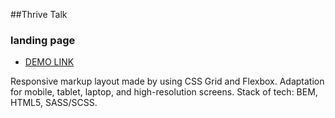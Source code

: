##Thrive Talk
### landing page

- [DEMO LINK](https://tamara-ostapets.github.io/Thrive-Talk---landing-page/)

Responsive markup layout made by using CSS Grid and Flexbox.
Adaptation for mobile, tablet, laptop, and high-resolution screens.
Stack of tech: BEM, HTML5, SASS/SCSS.

